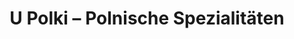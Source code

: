 ---
title: "U Polki – Polnische Spezialitäten"
url: /witten/u-polki-polnische-spezialitaeten/
shop: Lebensmittel
---